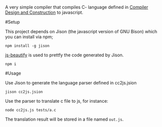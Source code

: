A very simple compiler that compiles C- language defined in [Compiler Design and Construction](http://marvin.cs.uidaho.edu/Teaching/CS445/c-Grammar.pdf) to javascript.

#Setup

This project depends on Jison (the javascript version of GNU Bison) which you can install via npm;

```
npm install -g jison
```

[js-beautify](https://www.npmjs.com/package/js-beautify) is used to prettfy the code generated by Jison.

```
npm i
```

#Usage 

Use Jison to generate the language parser defined in cc2js.jsion

```
jison cc2js.jsion
```

Use the parser to translate c file to js, for instance:

```
node cc2js.js tests/a.c
```

The translation result will be stored in a file named `out.js`.

